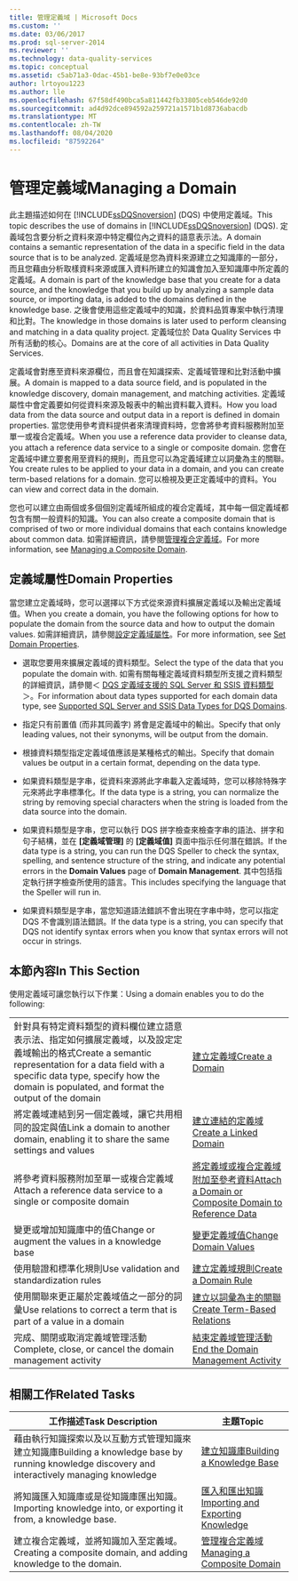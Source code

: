 ```yaml
---
title: 管理定義域 | Microsoft Docs
ms.custom: ''
ms.date: 03/06/2017
ms.prod: sql-server-2014
ms.reviewer: ''
ms.technology: data-quality-services
ms.topic: conceptual
ms.assetid: c5ab71a3-0dac-45b1-be8e-93bf7e0e03ce
author: lrtoyou1223
ms.author: lle
ms.openlocfilehash: 67f58df490bca5a811442fb33805ceb546de92d0
ms.sourcegitcommit: ad4d92dce894592a259721a1571b1d8736abacdb
ms.translationtype: MT
ms.contentlocale: zh-TW
ms.lasthandoff: 08/04/2020
ms.locfileid: "87592264"
---
```

# <a name="managing-a-domain"></a><span data-ttu-id="82491-102">管理定義域</span><span class="sxs-lookup"><span data-stu-id="82491-102">Managing a Domain</span></span>
  <span data-ttu-id="82491-103">此主題描述如何在 [!INCLUDE[ssDQSnoversion](../includes/ssdqsnoversion-md.md)] (DQS) 中使用定義域。</span><span class="sxs-lookup"><span data-stu-id="82491-103">This topic describes the use of domains in [!INCLUDE[ssDQSnoversion](../includes/ssdqsnoversion-md.md)] (DQS).</span></span> <span data-ttu-id="82491-104">定義域包含要分析之資料來源中特定欄位內之資料的語意表示法。</span><span class="sxs-lookup"><span data-stu-id="82491-104">A domain contains a semantic representation of the data in a specific field in the data source that is to be analyzed.</span></span> <span data-ttu-id="82491-105">定義域是您為資料來源建立之知識庫的一部分，而且您藉由分析取樣資料來源或匯入資料所建立的知識會加入至知識庫中所定義的定義域。</span><span class="sxs-lookup"><span data-stu-id="82491-105">A domain is part of the knowledge base that you create for a data source, and the knowledge that you build up by analyzing a sample data source, or importing data, is added to the domains defined in the knowledge base.</span></span> <span data-ttu-id="82491-106">之後會使用這些定義域中的知識，於資料品質專案中執行清理和比對。</span><span class="sxs-lookup"><span data-stu-id="82491-106">The knowledge in those domains is later used to perform cleansing and matching in a data quality project.</span></span> <span data-ttu-id="82491-107">定義域位於 Data Quality Services 中所有活動的核心。</span><span class="sxs-lookup"><span data-stu-id="82491-107">Domains are at the core of all activities in Data Quality Services.</span></span>  
  
 <span data-ttu-id="82491-108">定義域會對應至資料來源欄位，而且會在知識探索、定義域管理和比對活動中擴展。</span><span class="sxs-lookup"><span data-stu-id="82491-108">A domain is mapped to a data source field, and is populated in the knowledge discovery, domain management, and matching activities.</span></span> <span data-ttu-id="82491-109">定義域屬性中會定義要如何從資料來源及報表中的輸出資料載入資料。</span><span class="sxs-lookup"><span data-stu-id="82491-109">How you load data from the data source and output data in a report is defined in domain properties.</span></span> <span data-ttu-id="82491-110">當您使用參考資料提供者來清理資料時，您會將參考資料服務附加至單一或複合定義域。</span><span class="sxs-lookup"><span data-stu-id="82491-110">When you use a reference data provider to cleanse data, you attach a reference data service to a single or composite domain.</span></span> <span data-ttu-id="82491-111">您會在定義域中建立要套用至資料的規則，而且您可以為定義域建立以詞彙為主的關聯。</span><span class="sxs-lookup"><span data-stu-id="82491-111">You create rules to be applied to your data in a domain, and you can create term-based relations for a domain.</span></span> <span data-ttu-id="82491-112">您可以檢視及更正定義域中的資料。</span><span class="sxs-lookup"><span data-stu-id="82491-112">You can view and correct data in the domain.</span></span>  
  
 <span data-ttu-id="82491-113">您也可以建立由兩個或多個個別定義域所組成的複合定義域，其中每一個定義域都包含有關一般資料的知識。</span><span class="sxs-lookup"><span data-stu-id="82491-113">You can also create a composite domain that is comprised of two or more individual domains that each contains knowledge about common data.</span></span> <span data-ttu-id="82491-114">如需詳細資訊，請參閱[管理複合定義域](../../2014/data-quality-services/managing-a-composite-domain.md)。</span><span class="sxs-lookup"><span data-stu-id="82491-114">For more information, see [Managing a Composite Domain](../../2014/data-quality-services/managing-a-composite-domain.md).</span></span>  
  
## <a name="domain-properties"></a><span data-ttu-id="82491-115">定義域屬性</span><span class="sxs-lookup"><span data-stu-id="82491-115">Domain Properties</span></span>  
 <span data-ttu-id="82491-116">當您建立定義域時，您可以選擇以下方式從來源資料擴展定義域以及輸出定義域值。</span><span class="sxs-lookup"><span data-stu-id="82491-116">When you create a domain, you have the following options for how to populate the domain from the source data and how to output the domain values.</span></span> <span data-ttu-id="82491-117">如需詳細資訊，請參閱[設定定義域屬性](../../2014/data-quality-services/set-domain-properties.md)。</span><span class="sxs-lookup"><span data-stu-id="82491-117">For more information, see [Set Domain Properties](../../2014/data-quality-services/set-domain-properties.md).</span></span>  
  
-   <span data-ttu-id="82491-118">選取您要用來擴展定義域的資料類型。</span><span class="sxs-lookup"><span data-stu-id="82491-118">Select the type of the data that you populate the domain with.</span></span> <span data-ttu-id="82491-119">如需有關每種定義域資料類型所支援之資料類型的詳細資訊，請參閱＜ [DQS 定義域支援的 SQL Server 和 SSIS 資料類型](../../2014/data-quality-services/supported-sql-server-and-ssis-data-types-for-dqs-domains.md)＞。</span><span class="sxs-lookup"><span data-stu-id="82491-119">For information about data types supported for each domain data type, see [Supported SQL Server and SSIS Data Types for DQS Domains](../../2014/data-quality-services/supported-sql-server-and-ssis-data-types-for-dqs-domains.md).</span></span>  
  
-   <span data-ttu-id="82491-120">指定只有前置值 (而非其同義字) 將會是定義域中的輸出。</span><span class="sxs-lookup"><span data-stu-id="82491-120">Specify that only leading values, not their synonyms, will be output from the domain.</span></span>  
  
-   <span data-ttu-id="82491-121">根據資料類型指定定義域值應該是某種格式的輸出。</span><span class="sxs-lookup"><span data-stu-id="82491-121">Specify that domain values be output in a certain format, depending on the data type.</span></span>  
  
-   <span data-ttu-id="82491-122">如果資料類型是字串，從資料來源將此字串載入定義域時，您可以移除特殊字元來將此字串標準化。</span><span class="sxs-lookup"><span data-stu-id="82491-122">If the data type is a string, you can normalize the string by removing special characters when the string is loaded from the data source into the domain.</span></span>  
  
-   <span data-ttu-id="82491-123">如果資料類型是字串，您可以執行 DQS 拼字檢查來檢查字串的語法、拼字和句子結構，並在 **[定義域管理]** 的 **[定義域值]** 頁面中指示任何潛在錯誤。</span><span class="sxs-lookup"><span data-stu-id="82491-123">If the data type is a string, you can run the DQS Speller to check the syntax, spelling, and sentence structure of the string, and indicate any potential errors in the **Domain Values** page of **Domain Management**.</span></span> <span data-ttu-id="82491-124">其中包括指定執行拼字檢查所使用的語言。</span><span class="sxs-lookup"><span data-stu-id="82491-124">This includes specifying the language that the Speller will run in.</span></span>  
  
-   <span data-ttu-id="82491-125">如果資料類型是字串，當您知道語法錯誤不會出現在字串中時，您可以指定 DQS 不會識別語法錯誤。</span><span class="sxs-lookup"><span data-stu-id="82491-125">If the data type is a string, you can specify that DQS not identify syntax errors when you know that syntax errors will not occur in strings.</span></span>  
  
## <a name="in-this-section"></a><span data-ttu-id="82491-126">本節內容</span><span class="sxs-lookup"><span data-stu-id="82491-126">In This Section</span></span>  
 <span data-ttu-id="82491-127">使用定義域可讓您執行以下作業：</span><span class="sxs-lookup"><span data-stu-id="82491-127">Using a domain enables you to do the following:</span></span>  
  
|||  
|-|-|  
|<span data-ttu-id="82491-128">針對具有特定資料類型的資料欄位建立語意表示法、指定如何擴展定義域，以及設定定義域輸出的格式</span><span class="sxs-lookup"><span data-stu-id="82491-128">Create a semantic representation for a data field with a specific data type, specify how the domain is populated, and format the output of the domain</span></span>|[<span data-ttu-id="82491-129">建立定義域</span><span class="sxs-lookup"><span data-stu-id="82491-129">Create a Domain</span></span>](../../2014/data-quality-services/create-a-domain.md)|  
|<span data-ttu-id="82491-130">將定義域連結到另一個定義域，讓它共用相同的設定與值</span><span class="sxs-lookup"><span data-stu-id="82491-130">Link a domain to another domain, enabling it to share the same settings and values</span></span>|[<span data-ttu-id="82491-131">建立連結的定義域</span><span class="sxs-lookup"><span data-stu-id="82491-131">Create a Linked Domain</span></span>](../../2014/data-quality-services/create-a-linked-domain.md)|  
|<span data-ttu-id="82491-132">將參考資料服務附加至單一或複合定義域</span><span class="sxs-lookup"><span data-stu-id="82491-132">Attach a reference data service to a single or composite domain</span></span>|[<span data-ttu-id="82491-133">將定義域或複合定義域附加至參考資料</span><span class="sxs-lookup"><span data-stu-id="82491-133">Attach a Domain or Composite Domain to Reference Data</span></span>](../../2014/data-quality-services/attach-a-domain-or-composite-domain-to-reference-data.md)|  
|<span data-ttu-id="82491-134">變更或增加知識庫中的值</span><span class="sxs-lookup"><span data-stu-id="82491-134">Change or augment the values in a knowledge base</span></span>|[<span data-ttu-id="82491-135">變更定義域值</span><span class="sxs-lookup"><span data-stu-id="82491-135">Change Domain Values</span></span>](../../2014/data-quality-services/change-domain-values.md)|  
|<span data-ttu-id="82491-136">使用驗證和標準化規則</span><span class="sxs-lookup"><span data-stu-id="82491-136">Use validation and standardization rules</span></span>|[<span data-ttu-id="82491-137">建立定義域規則</span><span class="sxs-lookup"><span data-stu-id="82491-137">Create a Domain Rule</span></span>](../../2014/data-quality-services/create-a-domain-rule.md)|  
|<span data-ttu-id="82491-138">使用關聯來更正屬於定義域值之一部分的詞彙</span><span class="sxs-lookup"><span data-stu-id="82491-138">Use relations to correct a term that is part of a value in a domain</span></span>|[<span data-ttu-id="82491-139">建立以詞彙為主的關聯</span><span class="sxs-lookup"><span data-stu-id="82491-139">Create Term-Based Relations</span></span>](../../2014/data-quality-services/create-term-based-relations.md)|  
|<span data-ttu-id="82491-140">完成、關閉或取消定義域管理活動</span><span class="sxs-lookup"><span data-stu-id="82491-140">Complete, close, or cancel the domain management activity</span></span>|[<span data-ttu-id="82491-141">結束定義域管理活動</span><span class="sxs-lookup"><span data-stu-id="82491-141">End the Domain Management Activity</span></span>](../../2014/data-quality-services/end-the-domain-management-activity.md)|  
  
## <a name="related-tasks"></a><span data-ttu-id="82491-142">相關工作</span><span class="sxs-lookup"><span data-stu-id="82491-142">Related Tasks</span></span>  
  
|<span data-ttu-id="82491-143">工作描述</span><span class="sxs-lookup"><span data-stu-id="82491-143">Task Description</span></span>|<span data-ttu-id="82491-144">主題</span><span class="sxs-lookup"><span data-stu-id="82491-144">Topic</span></span>|  
|----------------------|-----------|  
|<span data-ttu-id="82491-145">藉由執行知識探索以及以互動方式管理知識來建立知識庫</span><span class="sxs-lookup"><span data-stu-id="82491-145">Building a knowledge base by running knowledge discovery and interactively managing knowledge</span></span>|[<span data-ttu-id="82491-146">建立知識庫</span><span class="sxs-lookup"><span data-stu-id="82491-146">Building a Knowledge Base</span></span>](../../2014/data-quality-services/building-a-knowledge-base.md)|  
|<span data-ttu-id="82491-147">將知識匯入知識庫或是從知識庫匯出知識。</span><span class="sxs-lookup"><span data-stu-id="82491-147">Importing knowledge into, or exporting it from, a knowledge base.</span></span>|[<span data-ttu-id="82491-148">匯入和匯出知識</span><span class="sxs-lookup"><span data-stu-id="82491-148">Importing and Exporting Knowledge</span></span>](../../2014/data-quality-services/importing-and-exporting-knowledge.md)|  
|<span data-ttu-id="82491-149">建立複合定義域，並將知識加入至定義域。</span><span class="sxs-lookup"><span data-stu-id="82491-149">Creating a composite domain, and adding knowledge to the domain.</span></span>|[<span data-ttu-id="82491-150">管理複合定義域</span><span class="sxs-lookup"><span data-stu-id="82491-150">Managing a Composite Domain</span></span>](../../2014/data-quality-services/managing-a-composite-domain.md)|  
  
  
